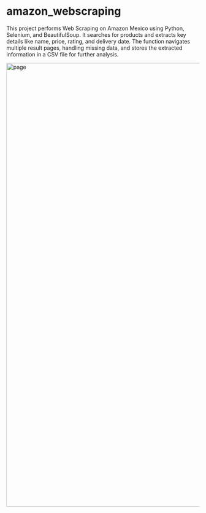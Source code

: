 # amazon_webscraping
This project performs Web Scraping on Amazon Mexico using Python, Selenium, and BeautifulSoup. It searches for products and extracts key details like name, price, rating, and delivery date. The function navigates multiple result pages, handling missing data, and stores the extracted information in a CSV file for further analysis.


<img width="1157" alt="page" src="https://github.com/user-attachments/assets/b963edbf-01c7-4ec0-b137-eb3ecdedf540" />
